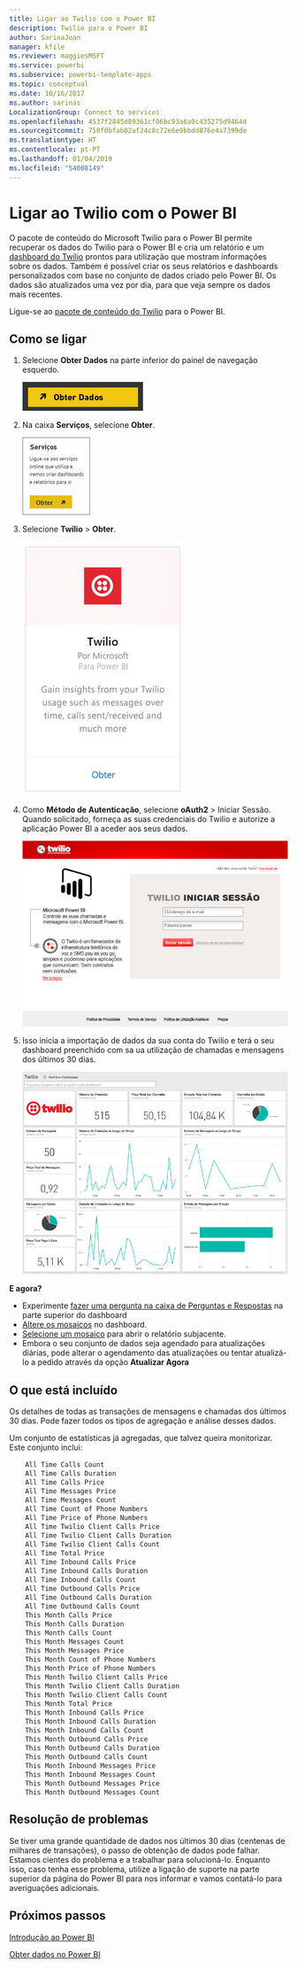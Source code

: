 ```yaml
---
title: Ligar ao Twilio com o Power BI
description: Twilio para o Power BI
author: SarinaJoan
manager: kfile
ms.reviewer: maggiesMSFT
ms.service: powerbi
ms.subservice: powerbi-template-apps
ms.topic: conceptual
ms.date: 10/16/2017
ms.author: sarinas
LocalizationGroup: Connect to services
ms.openlocfilehash: 4537f2845d89361cf06bc93a6a9c435275d9464d
ms.sourcegitcommit: 750f0bfab02af24c8c72e6e9bbdd876e4a7399de
ms.translationtype: HT
ms.contentlocale: pt-PT
ms.lasthandoff: 01/04/2019
ms.locfileid: "54008149"
---
```

# <a name="connect-to-twilio-with-power-bi"></a>Ligar ao Twilio com o Power BI
O pacote de conteúdo do Microsoft Twilio para o Power BI permite recuperar os dados do Twilio para o Power BI e cria um relatório e um [dashboard do Twilio](https://powerbi.microsoft.com/integrations/twilio) prontos para utilização que mostram informações sobre os dados. Também é possível criar os seus relatórios e dashboards personalizados com base no conjunto de dados criado pelo Power BI. Os dados são atualizados uma vez por dia, para que veja sempre os dados mais recentes.

Ligue-se ao [pacote de conteúdo do Twilio](https://app.powerbi.com/getdata/services/twilio) para o Power BI.

## <a name="how-to-connect"></a>Como se ligar
1. Selecione **Obter Dados** na parte inferior do painel de navegação esquerdo.
   
   ![](media/service-connect-to-twilio/pbi_getdata.png) 
2. Na caixa **Serviços**, selecione **Obter**.
   
   ![](media/service-connect-to-twilio/pbi_getservices.png) 
3. Selecione **Twilio** \> **Obter**.
   
   ![](media/service-connect-to-twilio/twilio.png)
4. Como **Método de Autenticação**, selecione **oAuth2** \> Iniciar Sessão. Quando solicitado, forneça as suas credenciais do Twilio e autorize a aplicação Power BI a aceder aos seus dados.
   
   ![](media/service-connect-to-twilio/pbi_twilio_login.png)
5. Isso inicia a importação de dados da sua conta do Twilio e terá o seu dashboard preenchido com sa ua utilização de chamadas e mensagens dos últimos 30 dias. 
   
   ![](media/service-connect-to-twilio/pbi_twilio_db.png)

**E agora?**

* Experimente [fazer uma pergunta na caixa de Perguntas e Respostas](consumer/end-user-q-and-a.md) na parte superior do dashboard
* [Altere os mosaicos](service-dashboard-edit-tile.md) no dashboard.
* [Selecione um mosaico](consumer/end-user-tiles.md) para abrir o relatório subjacente.
* Embora o seu conjunto de dados seja agendado para atualizações diárias, pode alterar o agendamento das atualizações ou tentar atualizá-lo a pedido através da opção **Atualizar Agora**

## <a name="whats-included"></a>O que está incluído
Os detalhes de todas as transações de mensagens e chamadas dos últimos 30 dias. Pode fazer todos os tipos de agregação e análise desses dados.

Um conjunto de estatísticas já agregadas, que talvez queira monitorizar. Este conjunto inclui:

        All Time Calls Count  
        All Time Calls Duration  
        All Time Calls Price  
        All Time Messages Price  
        All Time Messages Count  
        All Time Count of Phone Numbers  
        All Time Price of Phone Numbers  
        All Time Twilio Client Calls Price  
        All Time Twilio Client Calls Duration  
        All Time Twilio Client Calls Count  
        All Time Total Price  
        All Time Inbound Calls Price  
        All Time Inbound Calls Duration  
        All Time Inbound Calls Count  
        All Time Outbound Calls Price  
        All Time Outbound Calls Duration  
        All Time Outbound Calls Count  
        This Month Calls Price  
        This Month Calls Duration  
        This Month Calls Count  
        This Month Messages Count  
        This Month Messages Price  
        This Month Count of Phone Numbers  
        This Month Price of Phone Numbers  
        This Month Twilio Client Calls Price  
        This Month Twilio Client Calls Duration  
        This Month Twilio Client Calls Count  
        This Month Total Price  
        This Month Inbound Calls Price  
        This Month Inbound Calls Duration  
        This Month Inbound Calls Count  
        This Month Outbound Calls Price  
        This Month Outbound Calls Duration  
        This Month Outbound Calls Count  
        This Month Inbound Messages Price  
        This Month Inbound Messages Count  
        This Month Outbound Messages Price  
        This Month Outbound Messages Count

## <a name="troubleshooting"></a>Resolução de problemas
Se tiver uma grande quantidade de dados nos últimos 30 dias (centenas de milhares de transações), o passo de obtenção de dados pode falhar. Estamos cientes do problema e a trabalhar para solucioná-lo. Enquanto isso, caso tenha esse problema, utilize a ligação de suporte na parte superior da página do Power BI para nos informar e vamos contatá-lo para averiguações adicionais.

## <a name="next-steps"></a>Próximos passos
[Introdução ao Power BI](service-get-started.md)

[Obter dados no Power BI](service-get-data.md)

